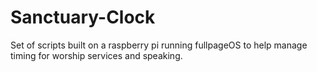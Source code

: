 # Sanctuary-Clock
Set of scripts built on a raspberry pi running fullpageOS to help manage timing for worship services and speaking.
